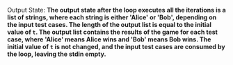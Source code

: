 Output State: **The output state after the loop executes all the iterations is a list of strings, where each string is either 'Alice' or 'Bob', depending on the input test cases. The length of the output list is equal to the initial value of `t`. The output list contains the results of the game for each test case, where 'Alice' means Alice wins and 'Bob' means Bob wins. The initial value of `t` is not changed, and the input test cases are consumed by the loop, leaving the stdin empty.**